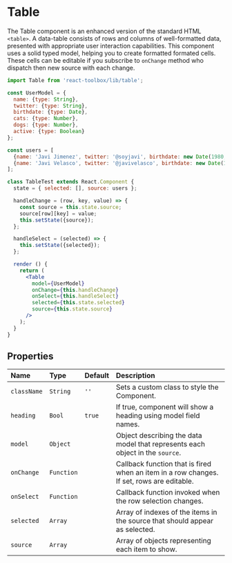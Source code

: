# Table

The Table component is an enhanced version of the standard HTML `<table>`. A data-table consists of rows and columns of well-formatted data, presented with appropriate user interaction capabilities. This component uses a solid typed model, helping you to create formatted formated cells. These cells can be editable if you subscribe to `onChange` method who dispatch then new source with each change.

<!-- example -->
```jsx
import Table from 'react-toolbox/lib/table';

const UserModel = {
  name: {type: String},
  twitter: {type: String},
  birthdate: {type: Date},
  cats: {type: Number},
  dogs: {type: Number},
  active: {type: Boolean}
};

const users = [
  {name: 'Javi Jimenez', twitter: '@soyjavi', birthdate: new Date(1980, 3, 11), cats: 1},
  {name: 'Javi Velasco', twitter: '@javivelasco', birthdate: new Date(1987, 1, 1), dogs: 1, active: true}
];

class TableTest extends React.Component {
  state = { selected: [], source: users };

  handleChange = (row, key, value) => {
    const source = this.state.source;
    source[row][key] = value;
    this.setState({source});
  };

  handleSelect = (selected) => {
    this.setState({selected});
  };

  render () {
    return (
      <Table
        model={UserModel}
        onChange={this.handleChange}
        onSelect={this.handleSelect}
        selected={this.state.selected}
        source={this.state.source}
      />
    );
  }
}
```

## Properties

| Name              | Type          | Default         | Description|
|:-----|:-----|:-----|:-----|
| `className`     | `String`      | `''`            | Sets a custom class to style the Component.|
| `heading`       | `Bool`        | `true`          | If true, component will show a heading using model field names.|
| `model`         | `Object`      |                 | Object describing the data model that represents each object in the `source`.|
| `onChange`      | `Function`    |                 | Callback function that is fired when an item in a row changes. If set, rows are editable. |
| `onSelect`      | `Function`    |                 | Callback function invoked when the row selection changes.|
| `selected`    | `Array`       |                  | Array of indexes of the items in the source that should appear as selected.|
| `source`    | `Array`       |                  | Array of objects representing each item to show.|
